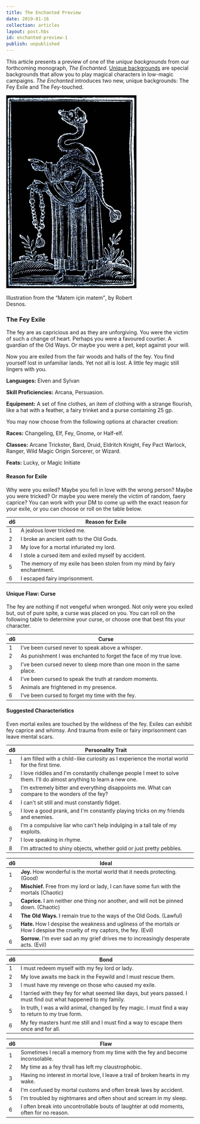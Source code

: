 ```yaml
---
title: The Enchanted Preview
date: 2019-01-16
collection: articles
layout: post.hbs
id: enchanted-preview-1
publish: unpublished
---
```

<p>This article presents a preview of one of the <em>unique backgrounds</em> from our forthcoming monograph, <em>The Enchanted</em>. <a href="unique-backgrounds.html">Unique backgrounds</a> are special backgrounds that allow you to play magical characters in low-magic campaigns. <em>The Enchanted</em> introduces two new, unique backgrounds: The Fey Exile and The Fey-touched.</p>

<div class="illustration" style="max-width: 350px;">
  <img src="images/fey-exile.jpg" alt="Fey Exile Illustration">
  <p class="caption">Illustration from the <q>Matem için matem</q>, by Robert Desnos.</p>
</div>

<h3> The Fey Exile</h3>

<p>The fey are as capricious and as they are unforgiving. You were the victim of such a change of heart. Perhaps you were a favoured courtier. A guardian of the Old Ways. Or maybe you were a pet, kept against your will.</p>

<p>Now you are exiled from  the fair woods and halls of the fey. You find yourself lost in unfamiliar lands. Yet not all is lost. A little fey magic still lingers with you.</p>

<p><strong>Languages:</strong> Elven and Sylvan</p>

<p><strong>Skill Proficiencies:</strong> Arcana, Persuasion.</p>

<p><strong>Equipment:</strong> A set of fine clothes, an item of clothing with a strange flourish, like a hat with a feather, a fairy trinket and a purse containing 25 gp.</p>

<p>You may now choose from the following options at character creation:</p>

<p><strong>Races:</strong> Changeling, Elf, Fey, Gnome, or Half-elf.</p>

<p><strong>Classes:</strong> Arcane Trickster, Bard, Druid, Eldritch Knight, Fey Pact Warlock, Ranger, Wild Magic Origin Sorcerer, or Wizard.</p>

<p><strong>Feats:</strong> Lucky, or Magic Initiate</p>

<h4>Reason for Exile</h4>

<p>Why were you exiled? Maybe you fell in love with the wrong person? Maybe you were tricked? Or maybe you were merely the victim of random, faery caprice? You can work with your DM to come up with the exact reason for your exile, or you can choose or roll on the table below.</p>

<table>
  <thead>
    <tr>
      <th class="number">d6</th>
      <th>Reason for Exile</th>
    </tr>
  </thead>
  <tbody>
    <tr>
      <td class="number">1</td>
      <td>A jealous lover tricked me.</td>
    </tr>
    <tr>
      <td class="number">2</td>
      <td>I broke an ancient oath to the Old Gods.</td>
    </tr>
    <tr>
      <td class="number">3</td>
      <td>My love for a mortal infuriated my lord.</td>
    </tr>
    <tr>
      <td class="number">4</td>
      <td>I stole a cursed item and exiled myself by accident.</td>
    </tr>
    <tr>
      <td class="number">5</td>
      <td>The memory of my exile has been stolen from my mind by fairy enchantment.</td>
    </tr>
    <tr>
      <td class="number">6</td>
      <td>I escaped fairy imprisonment.</td>
    </tr>
  </tbody>
</table>

<h4>Unique Flaw: Curse</h4>

<p>The fey are nothing if not vengeful when wronged. Not only were you exiled but, out of pure spite, a curse was placed on you. You can roll on the following table to determine your curse, or choose one that best fits your character.</p>

<table>
  <thead>
    <tr>
      <th class="number">d6</th>
      <th>Curse</th>
    </tr>
  </thead>
  <tbody>
    <tr>
      <td class="number">1</td>
      <td>I&#39;ve been cursed never to speak above a whisper.</td>
    </tr>
    <tr>
      <td class="number">2</td>
      <td>As punishment I was enchanted to forget the face of my true love.</td>
    </tr>
    <tr>
      <td class="number">3</td>
      <td>I&#39;ve been cursed never to sleep more than one moon in the same place.</td>
    </tr>
    <tr>
      <td class="number">4</td>
      <td>I&#39;ve been cursed to speak the truth at random moments.</td>
    </tr>
    <tr>
      <td class="number">5</td>
      <td>Animals are frightened in my presence.</td>
    </tr>
    <tr>
      <td class="number">6</td>
      <td>I&#39;ve been cursed to forget my time with the fey.</td>
    </tr>
  </tbody>
</table>

<h4>Suggested Characteristics</h4>

<p>Even mortal exiles are touched by the wildness of the fey. Exiles can exhibit fey caprice and whimsy. And trauma from exile or fairy imprisonment can leave mental scars.</p>

<table>
  <thead>
    <tr>
      <th class="number">d8</th>
      <th>Personality Trait</th>
    </tr>
  </thead>
  <tbody>
    <tr>
      <td class="number">1</td>
      <td>I am filled with a child-like curiosity as I experience the mortal world for the first time.</td>
    </tr>
    <tr>
      <td class="number">2</td>
      <td>I love riddles and I&#39;m constantly challenge people I meet to solve them. I&#39;ll do almost anything to learn a new one.</td>
    </tr>
    <tr>
      <td class="number">3</td>
      <td>I&#39;m extremely bitter and everything disappoints me. What can compare to the wonders of the fey?</td>
    </tr>
    <tr>
      <td class="number">4</td>
      <td>I can&#39;t sit still and must constantly fidget.</td>
    </tr>
    <tr>
      <td class="number">5</td>
      <td>I love a good prank, and I&#39;m constantly playing tricks on my friends and enemies.</td>
    </tr>
    <tr>
      <td class="number">6</td>
      <td>I&#39;m a compulsive liar who can&#39;t help indulging in a tall tale of my exploits.</td>
    </tr>
    <tr>
      <td class="number">7</td>
      <td>I love speaking in rhyme.</td>
    </tr>
    <tr>
      <td class="number">8</td>
      <td>I'm attracted to shiny objects, whether gold or just pretty pebbles.</td>
    </tr>
  </tbody>
</table>

<table>
<thead>
<tr>
<th class="number">d6</th>
<th>Ideal</th>
</tr>
</thead>
<tbody>
<tr>
<td class="number">1</td>
<td><strong>Joy.</strong> How wonderful is the mortal world that it needs protecting. (Good)</td>
</tr>
<tr>
<td class="number">2</td>
<td><strong>Mischief.</strong> Free from my lord or lady, I can have some fun with the mortals (Chaotic)</td>
</tr>
<tr>
<td class="number">3</td>
<td><strong>Caprice.</strong> I am neither one thing nor another, and will not be pinned down. (Chaotic)</td>
</tr>
<tr class="number">
<td class="number">4</td>
<td><strong>The Old Ways.</strong> I remain true to the ways of the Old Gods. (Lawful)</td>
</tr>
<tr>
<td class="number">5</td>
<td><strong>Hate.</strong> How I despise the weakness and ugliness of the mortals <em>or</em> How I despise the cruelty of my captors, the fey. (Evil)</td>
</tr>
<tr>
<td class="number">6</td>
<td><strong>Sorrow.</strong> I&#39;m ever sad an my grief drives me to increasingly desperate acts. (Evil)</td>
</tr>
</tbody>
</table>

<table>
  <thead>
    <tr>
      <th class="number">d6</th>
      <th>Bond</th>
    </tr>
  </thead>
  <tbody>
    <tr>
      <td class="number">1</td>
      <td>I must redeem myself with my fey lord or lady.</td>
    </tr>
    <tr>
      <td class="number">2</td>
      <td>My love awaits me back in the Feywild and I must rescue them.</td>
    </tr>
    <tr>
      <td class="number">3</td>
      <td>I must have my revenge on those who caused my exile.</td>
    </tr>
    <tr>
      <td class="number">4</td>
      <td>I tarried with they fey for what seemed like days, but years passed. I must find out what happened to my family.</td>
    </tr>
    <tr>
      <td class="number">5</td>
      <td>In truth, I was a wild animal, changed by fey magic. I must find a way to return to my true form.</td>
    </tr>
    <tr>
      <td class="number">6</td>
      <td>My fey masters hunt me still and I must find a way to escape them once and for all.</td>
    </tr>
  </tbody>
</table>

<table>
  <thead>
    <tr>
      <th class="number">d6</th>
      <th>Flaw</th>
    </tr>
  </thead>
  <tbody>
    <tr>
      <td class="number">1</td>
      <td>Sometimes I recall a memory from my time with the fey and become inconsolable.</td>
    </tr>
    <tr>
      <td class="number">2</td>
      <td>My time as a fey thrall has left my claustrophobic.</td>
    </tr>
    <tr>
      <td class="number">3</td>
      <td>Having no interest in mortal love, I leave a trail of broken hearts in my wake.</td>
    </tr>
    <tr>
      <td class="number">4</td>
      <td>I'm confused by mortal customs and often break laws by accident.</td>
    </tr>
    <tr>
      <td class="number">5</td>
      <td>I'm troubled by nightmares and often shout and scream in my sleep.</td>
    </tr>
    <tr>
      <td class="number">6</td>
      <td>I often break into uncontrollable bouts of laughter at odd moments, often for no reason.</td>
    </tr>
  </tbody>
</table>
